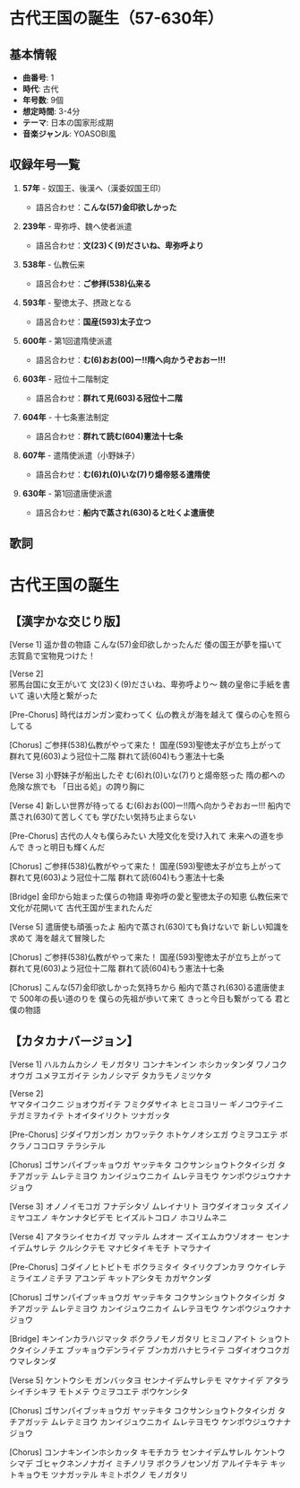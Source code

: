 # 古代王国の誕生（57-630年）

## 基本情報
- **曲番号**: 1
- **時代**: 古代
- **年号数**: 9個
- **想定時間**: 3-4分
- **テーマ**: 日本の国家形成期
- **音楽ジャンル**: YOASOBI風

## 収録年号一覧

1. **57年** - 奴国王、後漢へ（漢委奴国王印）
   - 語呂合わせ：**こんな(57)金印欲しかった**

2. **239年** - 卑弥呼、魏へ使者派遣
   - 語呂合わせ：**文(23)く(9)ださいね、卑弥呼より**

3. **538年** - 仏教伝来
   - 語呂合わせ：**ご参拝(538)仏来る**

4. **593年** - 聖徳太子、摂政となる
   - 語呂合わせ：**国産(593)太子立つ**

5. **600年** - 第1回遣隋使派遣
   - 語呂合わせ：**む(6)おお(00)ー!!隋へ向かうぞおおー!!!**

6. **603年** - 冠位十二階制定
   - 語呂合わせ：**群れて見(603)る冠位十二階**

7. **604年** - 十七条憲法制定
   - 語呂合わせ：**群れて読む(604)憲法十七条**

8. **607年** - 遣隋使派遣（小野妹子）
   - 語呂合わせ：**む(6)れ(0)いな(7)り煬帝怒る遣隋使**

9. **630年** - 第1回遣唐使派遣
   - 語呂合わせ：**船内で蒸され(630)ると吐くよ遣唐使**

## 歌詞

# 古代王国の誕生

## 【漢字かな交じり版】

[Verse 1]
遥か昔の物語
こんな(57)金印欲しかったんだ
倭の国王が夢を描いて
志賀島で宝物見つけた！

[Verse 2]  
邪馬台国に女王がいて
文(23)く(9)ださいね、卑弥呼より〜
魏の皇帝に手紙を書いて
遠い大陸と繋がった

[Pre-Chorus]
時代はガンガン変わってく
仏の教えが海を越えて
僕らの心を照らしてる

[Chorus]
ご参拝(538)仏教がやって来た！
国産(593)聖徳太子が立ち上がって
群れて見(603)よう冠位十二階
群れて読(604)もう憲法十七条

[Verse 3]
小野妹子が船出したぞ
む(6)れ(0)いな(7)りと煬帝怒った
隋の都への危険な旅でも
「日出る処」の誇り胸に

[Verse 4]
新しい世界が待ってる
む(6)おお(00)ー!!隋へ向かうぞおおー!!!
船内で蒸され(630)て苦しくても
学びたい気持ち止まらない

[Pre-Chorus]
古代の人々も僕らみたい
大陸文化を受け入れて
未来への道を歩んで
きっと明日も輝くんだ

[Chorus]
ご参拝(538)仏教がやって来た！
国産(593)聖徳太子が立ち上がって
群れて見(603)よう冠位十二階
群れて読(604)もう憲法十七条

[Bridge]
金印から始まった僕らの物語
卑弥呼の愛と聖徳太子の知恵
仏教伝来で文化が花開いて
古代王国が生まれたんだ

[Verse 5]
遣唐使も頑張ったよ
船内で蒸され(630)ても負けないで
新しい知識を求めて
海を越えて冒険した

[Chorus]
ご参拝(538)仏教がやって来た！
国産(593)聖徳太子が立ち上がって
群れて見(603)よう冠位十二階
群れて読(604)もう憲法十七条

[Chorus]
こんな(57)金印欲しかった気持ちから
船内で蒸され(630)る遣唐使まで
500年の長い道のりを
僕らの先祖が歩いて来て
きっと今日も繋がってる
君と僕の物語

## 【カタカナバージョン】

[Verse 1]
ハルカムカシノ モノガタリ
コンナキンイン ホシカッタンダ
ワノコクオウガ ユメヲエガイテ
シカノシマデ タカラモノミツケタ

[Verse 2]  
ヤマタイコクニ ジョオウガイテ
フミクダサイネ ヒミコヨリー
ギノコウテイニ テガミヲカイテ
トオイタイリクト ツナガッタ

[Pre-Chorus]
ジダイワガンガン カワッテク
ホトケノオシエガ ウミヲコエテ
ボクラノココロヲ テラシテル

[Chorus]
ゴサンパイブッキョウガ ヤッテキタ
コクサンショウトクタイシガ タチアガッテ
ムレテミヨウ カンイジュウニカイ
ムレテヨモウ ケンポウジュウナナジョウ

[Verse 3]
オノノイモコガ フナデシタゾ
ムレイナリト ヨウダイオコッタ
ズイノミヤコエノ キケンナタビデモ
ヒイズルトコロノ ホコリムネニ

[Verse 4]
アタラシイセカイガ マッテル
ムオオー ズイエムカウゾオオー
センナイデムサレテ クルシクテモ
マナビタイキモチ トマラナイ

[Pre-Chorus]
コダイノヒトビトモ ボクラミタイ
タイリクブンカヲ ウケイレテ
ミライエノミチヲ アユンデ
キットアシタモ カガヤクンダ

[Chorus]
ゴサンパイブッキョウガ ヤッテキタ
コクサンショウトクタイシガ タチアガッテ
ムレテミヨウ カンイジュウニカイ
ムレテヨモウ ケンポウジュウナナジョウ

[Bridge]
キンインカラハジマッタ ボクラノモノガタリ
ヒミコノアイト ショウトクタイシノチエ
ブッキョウデンライデ ブンカガハナヒライテ
コダイオウコクガ ウマレタンダ

[Verse 5]
ケントウシモ ガンバッタヨ
センナイデムサレテモ マケナイデ
アタラシイチシキヲ モトメテ
ウミヲコエテ ボウケンシタ

[Chorus]
ゴサンパイブッキョウガ ヤッテキタ
コクサンショウトクタイシガ タチアガッテ
ムレテミヨウ カンイジュウニカイ
ムレテヨモウ ケンポウジュウナナジョウ

[Chorus]
コンナキンインホシカッタ キモチカラ
センナイデムサレル ケントウシマデ
ゴヒャクネンノナガイ ミチノリヲ
ボクラノセンゾガ アルイテキテ
キットキョウモ ツナガッテル
キミトボクノ モノガタリ

